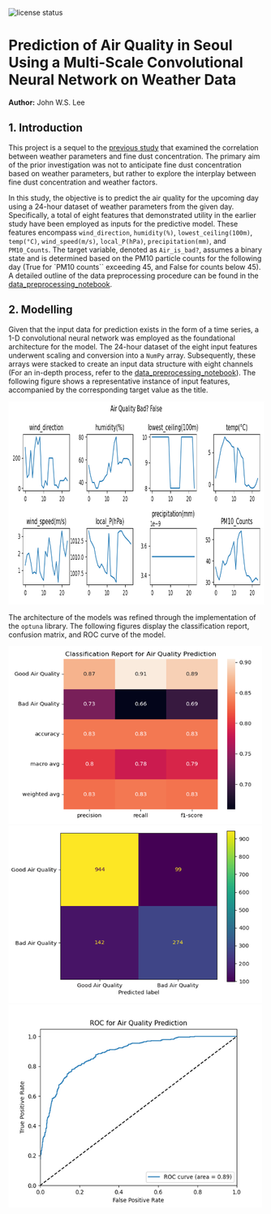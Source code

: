 ![license
status](https://img.shields.io/github/license/johnwslee/fine_dust_analysis_2)

# Prediction of Air Quality in Seoul Using a Multi-Scale Convolutional Neural Network on Weather Data

**Author:** John W.S. Lee

## 1. Introduction

This project is a sequel to the [previous study](https://github.com/johnwslee/fine_dust_analysis) that examined the correlation between weather parameters and fine dust concentration. The primary aim of the prior investigation was not to anticipate fine dust concentration based on weather parameters, but rather to explore the interplay between fine dust concentration and weather factors.

In this study, the objective is to predict the air quality for the upcoming day using a 24-hour dataset of weather parameters from the given day. Specifically, a total of eight features that demonstrated utility in the earlier study have been employed as inputs for the predictive model. These features encompass `wind_direction`, `humidity(%)`, `lowest_ceiling(100m)`, `temp(°C)`, `wind_speed(m/s)`, `local_P(hPa)`, `precipitation(mm)`, and `PM10_Counts`. The target variable, denoted as `Air_is_bad?`, assumes a binary state and is determined based on the PM10 particle counts for the following day (True for `PM10 counts`` exceeding 45, and False for counts below 45). A detailed outline of the data preprocessing procedure can be found in the [data_preprocessing_notebook](https://github.com/johnwslee/fine_dust_analysis_2/blob/main/notebooks/0_data_preprocessing.ipynb).

## 2. Modelling

Given that the input data for prediction exists in the form of a time series, a 1-D convolutional neural network was employed as the foundational architecture for the model. The 24-hour dataset of the eight input features underwent scaling and conversion into a `NumPy` array. Subsequently, these arrays were stacked to create an input data structure with eight channels (For an in-depth process, refer to the [data_preprocessing_notebook](https://github.com/johnwslee/fine_dust_analysis_2/blob/main/notebooks/0_data_preprocessing.ipynb)). The following figure shows a representative instance of input features, accompanied by the corresponding target value as the title.

<img src="https://github.com/johnwslee/fine_dust_analysis_2/blob/main/img/features_for_DL.png" style="width:800px;height:400px;background-color:white">

The architecture of the models was refined through the implementation of the `optuna` library. The following figures display the classification report, confusion matrix, and ROC curve of the model.

<img src="https://github.com/johnwslee/fine_dust_analysis_2/blob/main/img/classification.png" style="width:500px;height:350px;background-color:white">
<img src="https://github.com/johnwslee/fine_dust_analysis_2/blob/main/img/confusion_matrix.png" style="width:500px;height:350px;background-color:white">
<img src="https://github.com/johnwslee/fine_dust_analysis_2/blob/main/img/roc_curve.png" style="width:500px;height:400px;background-color:white">